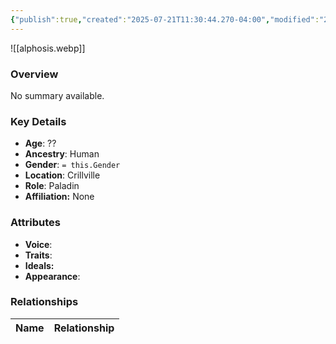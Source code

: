 ```yaml
---
{"publish":true,"created":"2025-07-21T11:30:44.270-04:00","modified":"2025-07-25T11:33:59.194-04:00","published":"2025-07-25T11:33:59.194-04:00","cssclasses":"","Age":"??","Ancestry":"Human","Gender":null,"Location":["Crillville"],"Role":["Paladin"],"Affiliation":["None"],"Appearances":[]}
---
```



![[alphosis.webp]]

### Overview
No summary available.

### Key Details
- **Age**: ??
- **Ancestry**: Human
- **Gender**: `= this.Gender`
- **Location**: Crillville
- **Role**: Paladin
- **Affiliation:** None

### Attributes
- **Voice**: 
- **Traits**: 
- **Ideals:** 
- **Appearance**:

### Relationships

| Name  | Relationship |
| ----- | ------------ |
